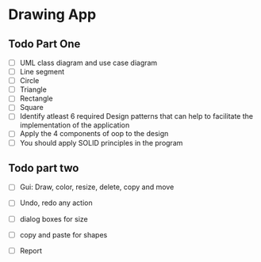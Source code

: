 # Drawing App
 
## Todo Part One

- [ ] UML class diagram and use case diagram
- [ ] Line segment
- [ ] Circle
- [ ] Triangle
- [ ] Rectangle
- [ ] Square
- [ ] Identify atleast 6 required Design patterns that can help to facilitate the implementation of the application
- [ ] Apply the 4 components of oop to the design
- [ ] You should apply SOLID principles in the program

## Todo part two

- [ ] Gui: Draw, color, resize, delete, copy and move
- [ ] Undo, redo any action 
- [ ] dialog boxes for size 
- [ ] copy and paste for shapes
- [ ] Report






